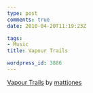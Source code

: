 ```yaml
---
type: post
comments: true
date: 2010-04-20T11:19:23Z

tags:
- Music
title: Vapour Trails

wordpress_id: 3886
---
```


[Vapour Trails](http://soundcloud.com/mattjones/untitled) by [mattjones](http://soundcloud.com/mattjones)
